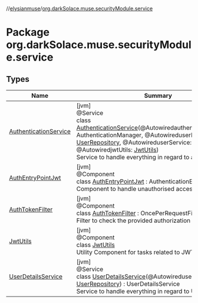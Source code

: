 //[elysianmuse](../../index.md)/[org.darkSolace.muse.securityModule.service](index.md)

# Package org.darkSolace.muse.securityModule.service

## Types

| Name | Summary |
|---|---|
| [AuthenticationService](-authentication-service/index.md) | [jvm]<br>@Service<br>class [AuthenticationService](-authentication-service/index.md)(@AutowiredauthenticationManager: AuthenticationManager, @AutowireduserRepository: [UserRepository](../org.darkSolace.muse.userModule.repository/-user-repository/index.md), @AutowireduserService: [UserService](../org.darkSolace.muse.userModule.service/-user-service/index.md), @AutowiredjwtUtils: [JwtUtils](-jwt-utils/index.md))<br>Service to handle everything in regard to authentication. |
| [AuthEntryPointJwt](-auth-entry-point-jwt/index.md) | [jvm]<br>@Component<br>class [AuthEntryPointJwt](-auth-entry-point-jwt/index.md) : AuthenticationEntryPoint<br>Component to handle unauthorised access to an endpoint |
| [AuthTokenFilter](-auth-token-filter/index.md) | [jvm]<br>@Component<br>class [AuthTokenFilter](-auth-token-filter/index.md) : OncePerRequestFilter<br>Filter to check the provided authorization for validity |
| [JwtUtils](-jwt-utils/index.md) | [jvm]<br>@Component<br>class [JwtUtils](-jwt-utils/index.md)<br>Utility Component for tasks related to JWT |
| [UserDetailsService](-user-details-service/index.md) | [jvm]<br>@Service<br>class [UserDetailsService](-user-details-service/index.md)(@AutowireduserRepository: [UserRepository](../org.darkSolace.muse.userModule.repository/-user-repository/index.md)) : UserDetailsService<br>Service to handle everything in regard to UserDetails. |
